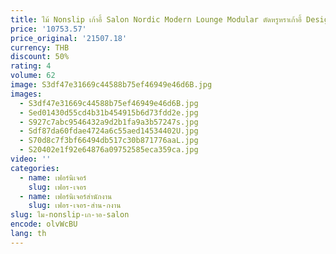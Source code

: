```yaml
---
title: ไม้ Nonslip เก้าอี้ Salon Nordic Modern Lounge Modular ตัดหรูหราเก้าอี้ Designer อ่าน Poltrona Nordic เฟอร์นิเจอร์
price: '10753.57'
price_original: '21507.18'
currency: THB
discount: 50%
rating: 4
volume: 62
image: S3df47e31669c44588b75ef46949e46d6B.jpg
images:
  - S3df47e31669c44588b75ef46949e46d6B.jpg
  - Sed01430d55cd4b31b454915b6d73fdd2e.jpg
  - S927c7abc9546432a9d2b1fa9a3b57247s.jpg
  - Sdf87da60fdae4724a6c55aed14534402U.jpg
  - S70d8c7f3bf66494db517c30b871776aaL.jpg
  - S20402e1f92e64876a09752585eca359ca.jpg
video: ''
categories:
  - name: เฟอร์นิเจอร์
    slug: เฟอร-เจอร
  - name: เฟอร์นิเจอร์สำนักงาน
    slug: เฟอร-เจอร-สำน-กงาน
slug: ไม-nonslip-เก-าอ-salon
encode: olvWcBU
lang: th
---
```

  
